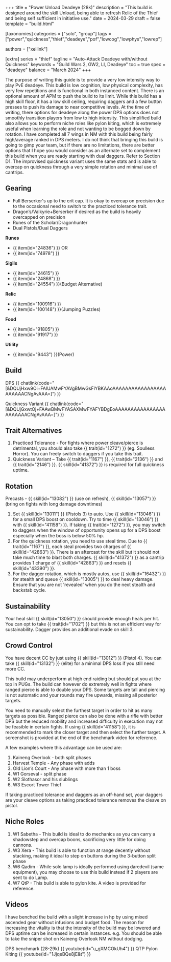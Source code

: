 +++
title = "Power Unload Deadeye (28k)"
description = "This build is designed around the skill Unload, being able to refresh Relic of the Thief and being self sufficient in initiative use."
date = 2024-03-29
draft = false
template = "build.html"

[taxonomies]
categories = ["solo", "group"]
tags = ["power","quickness","thief","deadeye","pof","lowcog","lowphys","lowrep"]

authors = ["xellink"]

[extra]
series = "thief"
tagline = "Auto-Attack Deadeye with/without Quickness"
keywords = "Guild Wars 2, GW2, LI, Deadeye"
toc = true
spec = "deadeye"
balance = "March 2024"
+++

The purpose of writing this guide is to provide a very low intensity way to play PvE deadeye. This build is low cognition, low physical complexity, has very few repetitions and is functional in both instanced content. There is an optional amount of APM to push the build to its limit. While this build has a high skill floor, it has a low skill ceiling, requiring daggers and a few button presses to push its damage to near competitive levels.
At the time of writing, there options for deadeye along the power DPS options does not smoothly transition players from low to high intensity. This simplified build also allows you to perform niche roles like pylon kiting, which is extremely useful when learning the role and not wanting to be bogged down by rotation.
I have completed all 7 wings in NM with this build being fairly high/average ranked in DPS meters. I do not think that bringing this build is going to gimp your team, but if there are no limitations, there are better options that I hope you would consider as an alternate set to complement this build when you are ready starting with dual daggers. Refer to Section D1.
The improvised quickness variant uses the same stats and is able to overcap on quickness through a very simple rotation and minimal use of cantrips.

## Gearing

- Full Berserker's up to the crit cap. It is okay to overcap on precision due to the occasional need to switch to the practiced tolerance trait.
- Dragon’s/Valkyrie+Berserker if desired as the build is heavily overcapped on precision
- Runes of the Scholar/Dragonhunter
- Dual Pistols/Dual Daggers

**Runes**
- {{ item(id="24836") }} OR
- {{ item(id="74978") }}

**Sigils**
- {{ item(id="24615") }}
- {{ item(id="24868") }}
- {{ item(id="24554") }}(Budget Alternative)

**Relic**
- {{ item(id="100916") }}
- {{ item(id="100148") }}(Jumping Puzzles)

**Food**
  - {{ item(id="91805") }}
  - {{ item(id="91917") }}

**Utility**
  - {{ item(id="9443") }}(Power)

## Build
DPS
{{ chatlink(code="[&DQUjHxw9Oi+FAIUAMwFYAVgBMwGsFlYBKAAoAAAAAAAAAAAAAAAAAAAAAAACNgAvAAA=]") }}

Quickness Variant
{{ chatlink(code="[&DQUjGxwtOj+FAAwBMwFYASAXMwFYAFYBDgEoAAAAAAAAAAAAAAAAAAAAAAACNgAvAAA=]") }}

## Trait Alternatives
1. Practiced Tolerance - For fights where power cleave/pierce is detrimental, you should also take {{ trait(id="1272") }} (eg. Soulless Horror). You can freely switch to daggers if you take this trait.
2. Quickness Variant – Take {{ trait(id="1167") }}, {{ trait(id="2136") }} and {{ trait(id="2146") }}. {{ skill(id="41372") }} is required for full quickness uptime. 

## Rotation
Precasts - {{ skill(id="13082") }} (use on refresh), {{ skill(id="13057") }} (bring on fights with long damage downtimes)
1. Set {{ skill(id="13011") }} (Pistols 3) to auto. Use {{ skill(id="13046") }} for a small DPS boost on cooldown. Try to time {{ skill(id="13046") }} with {{ skill(id="41158") }}. If taking {{ trait(id="1272") }}, you may switch to daggers when the window of opportunity opens up for a DPS boost especially when the boss is below 50% hp. 
2. For the quickness rotation, you need to use steal time. Due to {{ trait(id="1167") }}, each steal provides two charges of {{ skill(id="42863") }}. There is an aftercast for the skill but it should not take much time to blast both charges. {{ skill(id="41372") }} as a cantrip provides 1 charge of {{ skill(id="42863") }} and resets {{ skill(id="43390") }}.
3. For the dagger rotation, which is mostly autos, use {{ skill(id="16432") }} for stealth and queue {{ skill(id="13005") }} to deal heavy damage. Ensure that you are not 'revealed' when you do the next stealth and backstab cycle.

## Sustainability
Your heal skill {{ skill(id="13050") }} should provide enough heals per hit. You can opt to take {{ trait(id="1702") }} but this is not an efficient way for sustainability.
Dagger provides an additional evade on skill 3.

## Crowd Control
You have decent CC by just using {{ skill(id="13012") }} (Pistol 4). You can take {{ skill(id="13132") }} (elite) for a minimal DPS loss if you still need more CC. 

This build may underperform at high end raiding but should put you at the top in PUGs. The build can however do extremely well in fights where ranged pierce is able to double your DPS. Some targets are tall and piercing is not automatic and your rounds may fire upwards, missing all posterior targets.

You need to manually select the furthest target in order to hit as many targets as possible. Ranged pierce can also be done with a rifle with better DPS but the reduced mobility and increased difficulty in execution may not be feasible in certain fights. If using {{ skill(id="41158") }}, it is recommended to mark the closer target and then select the further target. A screenshot is provided at the end of the benchmark video for reference. 

A few examples where this advantage can be used are:
1.  Kaineng Overlook - both split phases
2.  Harvest Temple - Any phase with adds
3.  Old Lion’s Court - Any phase with more than 1 boss
4.  W1 Gorseval - split phase
5.  W2 Slothasor and his slublings
6.  W3 Escort Tower Thief

If taking practiced tolerance and daggers as an off-hand set, your daggers are your cleave options as taking practiced tolerance removes the cleave on pistol.

## Niche Roles
1.  W1 Sabetha - This build is ideal to do mechanics as you can carry a shadowstep and overcap boons, sacrificing very little for doing cannons.
2.  W3 Xera - This build is able to function at range decently without stacking, making it ideal to step on buttons during the 3-button split phase
3.  W6 Qadim - While solo lamp is ideally performed using daredevil (same equipment), you may choose to use this build instead if 2 players are sent to do Lamp. 
4.  W7 QtP - This build is able to pylon kite. A video is provided for reference.

## Videos
I have benched the build with a slight increase in hp by using mixed ascended gear without infusions and budget food. The reason for increasing the vitality is that the intensity of the build may be lowered and DPS uptime can be increased in certain instances. e.g. You should be able to take the sniper shot on Kaineng Overlook NM without dodging.

DPS benchmark (28-29k)
{{ youtube(id="u_gXMCOkUh4") }}
QTP Pylon Kiting
{{ youtube(id="1JjqeBQe8jE&t") }}